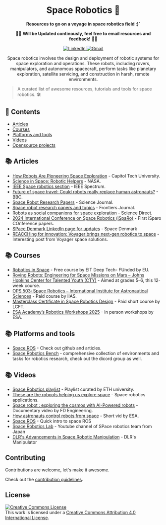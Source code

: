 <div align="center">
<h1>Space Robotics 🌌</h1> 

**Resources to go on a voyage in space robotics field :)`**

🚨🚧 **Will be Updated continously, feel free to email resources and feedback!** 🚧🚨  

<p align="center">
    <a href="https://www.linkedin.com/in/hari-lakshman/" target="_blank" rel="noopener noreferrer">
        <img alt="LinkedIn" src="https://img.shields.io/badge/LinkedIn-0077B5?style=for-the-badge&logo=linkedin&logoColor=white" />
    </a>
    <a href="mailto:harilakshmanmark3@gmail.com">
        <img alt="Gmail" src="https://img.shields.io/badge/Gmail-2c3454?style=for-the-badge&logo=gmail&logoColor=white" />
    </a>    
</p>

Space robotics involves the design and deployment of robotic systems for space exploration and operations. These robots, including rovers, manipulators, and autonomous spacecraft, perform tasks like planetary exploration, satellite servicing, and construction in harsh, remote environments.

</div>

>A curated list of awesome resources, tutorials and tools for space robotics. 🛠️

## 🌟 Contents

- [Articles](#articles)
- [Courses](#courses)
- [Platforms and tools](#platforms-and-tools)
- [Videos](#videos)
- [Opensource projects](#opensource-projects)


## 📚 Articles

- [How Robots Are Pioneering Space Exploration](https://www.captechu.edu/blog/how-robots-are-pioneering-space-exploration) - Capitol Tech University.
- [Science in Space: Robotic Helpers](https://www.nasa.gov/missions/station/iss-research/science-in-space-robotic-helpers/) - NASA.
- [IEEE Space robotics section](https://spectrum.ieee.org/tag/space-robots) - IEEE Spectrum.
- [Future of space travel: Could robots really replace human astronauts?](https://www.bbc.co.uk/news/articles/cy7keddnj31o) - BBC.
- [Space Robot Research Papers](https://spj.science.org/page/space/si/Space-Robot) - Science Journal.
- [Space robot research papers and topics](https://www.frontiersin.org/journals/robotics-and-ai/sections/space-robotics) - Frontiers Journal.
- [Robots as social companions for space exploration](https://www.sciencedirect.com/science/article/pii/S2949882125000088) - Science Direct.
- [2024 International Conference on Space Robotics (iSpaRo)](https://ieeexplore.ieee.org/xpl/conhome/10685845/proceeding) - FIrst iSparo COnference papers.
- [SPace Denmark LinkedIn page for updates](https://www.linkedin.com/company/space-denmark/posts/?feedView=all) - Space Denmark
- [REACCHing for innovation: Voyager brings next-gen robotics to space](https://www.linkedin.com/pulse/reacching-innovation-voyager-brings-next-gen-robotics-marshall-smith-y5gie/?trackingId=HkQQFkqnRRCCpHdgLc5eMQ%3D%3D) - Interesting post from Voyager space solutions.

## 📚 Courses

- [Robotics in Space](https://www.eitdeeptechtalent.eu/courses/robotics-in-space/) - Free course by EIT Deep Tech- FUnded by EU.
- [Roving Robots: Engineering for Space Missions on Mars – Johns Hopkins Center for Talented Youth (CTY)](https://cty.jhu.edu/programs/online/courses/roving-robots-engineering-for-space-missions-on-mars-rres#:~:text=In%20the%20course%20Roving%20Robots,insight%20into%20robotics%20in%20space.) - Aimed at grades 5–6, this 12-week course.
- [OPS 503: Space Robotics – International Institute for Astronautical Sciences](https://astronauticsinstitute.org/ops-503) - Paid course by IIAS.
- [Masterclass Certificate in Space Robotics Design](https://www.lcft.org.uk/Home/CourseDetail?courseId=27306) - Paid short course by LCFT.
- [ESA Academy’s Robotics Workshops 2025](https://www.esa.int/Education/ESA_Academy/ESA_Academy_s_Robotics_Workshops_2025_two_workshops_this_year_double_the_opportunity_to_apply) - In person workshops by ESA.

## 📚 Platforms and tools

- [Space ROS](https://space.ros.org/) - Check out github and articles.
- [Space Robotics Bench](https://github.com/AndrejOrsula/space_robotics_bench) - comprehensive collection of environments and tasks for robotics research, check out the dicord group as well.

## 📚 Videos

- [Space Robotics playlist](https://youtube.com/playlist?list=PLE-BQwvVGf8EOpuaw6CUVULJAa4JwrC7X&si=uoHhSrIG2UhJ-RUv) - Playlist curated by ETH university.
- [These are the roboots helping us explore space](https://youtu.be/V3gIWyjEtEg?si=7BobK1605lnX6ZfE) - Space robotics applications.
- [Space robot : exploring the cosmos with AI-Powered robots](https://youtu.be/1AMG3LveZi0?si=KW7sCur4FXJSFnwq) - Documentary video by FD Engineering.
- [How astronauts control robots from space](https://youtu.be/BMFPVCu16SQ?si=zfQvZ4O8puGgvpRB) - Short vid by ESA.
- [Space ROS](https://youtu.be/HtjYBQ8gZkc?si=IqsEmFllxLpfl38V) - Quick intro to space ROS
- [Space Robotics Lab](https://www.youtube.com/@spaceroboticslab) - Youtube channel of SPace robotics team from Japan
- [DLR's Advancements in Space Robotic Manipulation](https://www.youtube.com/watch?v=8OtwR-S6QUs) - DLR's Manipulator





## Contributing

Contributions are welcome, let's make it awesome.

Check out the [contribution guidelines](CONTRIBUTING.md).


## License

<a rel="license" href="http://creativecommons.org/licenses/by/4.0/"><img alt="Creative Commons License" style="border-width:0" src="https://i.creativecommons.org/l/by/4.0/88x31.png" /></a><br />This work is licensed under a <a rel="license" href="http://creativecommons.org/licenses/by/4.0/">Creative Commons Attribution 4.0 International License</a>.
